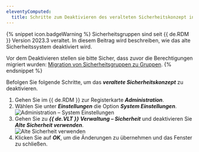 ```yaml
---
eleventyComputed:
  title: Schritte zum Deaktivieren des veralteten Sicherheitskonzept in {{ de.RDM }}
---
```

{% snippet icon.badgeWarning %}
Sicherheitsgruppen sind seit {{ de.RDM }} Version 2023.3 veraltet. 
In diesem Beitrag wird beschreiben, wie das alte Sicherheitssystem deaktiviert wird. 

Vor dem Deaktivieren stellen sie bitte Sicher, dass zuvor die Berechtigungen migriert wurden: [Migration von Sicherheitsgruppen zu Gruppen](/de/kb/remote-desktop-manager/how-to-articles/migration-security-groups-user-groups/).
{% endsnippet %}  

Befolgen Sie folgende Schritte, um das ***veraltete Sicherheitskonzept*** zu deaktivieren.

1. Gehen Sie im {{ de.RDM }} zur Registerkarte  ***Administration***.
1. Wählen Sie unter ***Einstellungen*** die Option ***System Einstellungen***.  
![Administration – System Einstellungen](https://webdevolutions.azureedge.net/docs/de/kb/KB0026.png)
1. Gehen Sie zu ***{{ de.VLT }} Verwaltung – Sicherheit*** und deaktivieren Sie ***Alte Sicherheit verwenden***.  
![Alte Sicherheit verwenden](https://webdevolutions.azureedge.net/docs/de/kb/KB0027.png)
1. Klicken Sie auf ***OK***, um die Änderungen zu übernehmen und das Fenster zu schließen.
